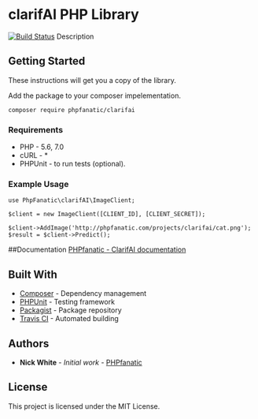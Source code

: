 # clarifAI PHP Library
[![Build Status](https://travis-ci.org/PHPfanatic/clarifai.svg?branch=master)](https://travis-ci.org/PHPfanatic/clarifai)
Description

## Getting Started

These instructions will get you a copy of the library.  

Add the package to your composer impelementation.
```
composer require phpfanatic/clarifai

```

### Requirements

* PHP - 5.6, 7.0
* cURL - *
* PHPUnit - to run tests (optional).

### Example Usage

```
use PhpFanatic\clarifAI\ImageClient;

$client = new ImageClient([CLIENT_ID], [CLIENT_SECRET]);

$client->AddImage('http://phpfanatic.com/projects/clarifai/cat.png');
$result = $client->Predict();
```

##Documentation
[PHPfanatic - ClarifAI documentation](https://github.com/PHPfanatic/clarifai/wiki/ClarifAI-Library-Documentation)

## Built With

* [Composer](https://getcomposer.org/) - Dependency management
* [PHPUnit](https://phpunit.de/) - Testing framework
* [Packagist](https://packagist.org/) - Package repository
* [Travis CI](https://travis-ci.org/) - Automated building

## Authors

* **Nick White** - *Initial work* - [PHPfanatic](https://github.com/PHPfanatic)

## License

This project is licensed under the MIT License.